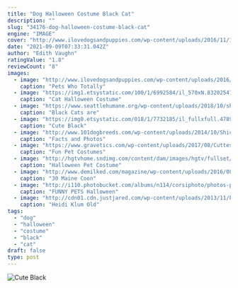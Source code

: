 ```yaml
---
title: "Dog Halloween Costume Black Cat"
description: ""
slug: "34176-dog-halloween-costume-black-cat"
engine: "IMAGE"
cover: "http://www.ilovedogsandpuppies.com/wp-content/uploads/2016/11/15-howloween-costumes.jpg"
date: "2021-09-09T07:33:31.042Z"
author: "Edith Vaughn"
ratingValue: "1.8"
reviewCount: "8"
images:
  - image: "http://www.ilovedogsandpuppies.com/wp-content/uploads/2016/11/15-howloween-costumes.jpg"
    caption: "Pets Who Totally"
  - image: "https://img1.etsystatic.com/100/1/6992584/il_570xN.832025473_l3pk.jpg"
    caption: "Cat Halloween Costume"
  - image: "https://www.seattlehumane.org/wp-content/uploads/2018/10/shs-blog-features_0018_kitten1_1.jpg"
    caption: "Black Cats are"
  - image: "https://img0.etsystatic.com/018/1/7732185/il_fullxfull.478974114_3sjf.jpg"
    caption: "Cute Black"
  - image: "http://www.101dogbreeds.com/wp-content/uploads/2014/10/Shichon-Teddy-Bear.jpg"
    caption: "Facts and Photos"
  - image: "https://www.gravetics.com/wp-content/uploads/2017/08/Cuttest-Halloween-Cat-Dress.jpg"
    caption: "Fun Pet Costumes"
  - image: "http://hgtvhome.sndimg.com/content/dam/images/hgtv/fullset/2017/9/7/1/original_Marian-Parsons-Halloween-Pet-Costume-Lion-Beauty.jpg.rend.hgtvcom.1280.1707.suffix/1504909879814.jpeg"
    caption: "Halloween Pet Costume"
  - image: "http://www.demilked.com/magazine/wp-content/uploads/2016/08/biggest-maine-coon-cat-photography-robert-sijka-6.jpg"
    caption: "30 Maine Coon"
  - image: "http://i110.photobucket.com/albums/n114/corsiphoto/photos-part2/cat4.jpg?t=1191590521"
    caption: "FUNNY PETS Halloween"
  - image: "http://cdn01.cdn.justjared.com/wp-content/uploads/2013/11/klum-grandma/heidi-klum-halloween-costume-2013-old-grandma-13.JPG"
    caption: "Heidi Klum Old"
tags:
  - "dog"
  - "halloween"
  - "costume"
  - "black"
  - "cat"
draft: false
type: post
---
```



![Cute Black](https://img0.etsystatic.com/018/1/7732185/il_fullxfull.478974114_3sjf.jpg "Cute Black")


<!--inArticleAds-->

<!--galleryOne-->


<!--inArticleAds-->

<!--galleryTwo-->


<!--galleryThree-->

